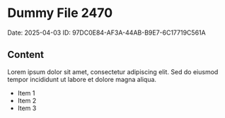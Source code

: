 # Dummy File 2470

Date: 2025-04-03
ID: 97DC0E84-AF3A-44AB-B9E7-6C17719C561A

## Content

Lorem ipsum dolor sit amet, consectetur adipiscing elit.
Sed do eiusmod tempor incididunt ut labore et dolore magna aliqua.

* Item 1
* Item 2
* Item 3

